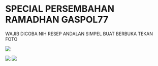 # SPECIAL PERSEMBAHAN RAMADHAN GASPOL77
WAJIB DICOBA NIH RESEP ANDALAN SIMPEL BUAT BERBUKA
TEKAN FOTO 
<head>
  <meta charset="utf-8">
  <meta name="viewport" content="width=device-width">

  <link href="style.css" rel="stylesheet" type="text/css" />

  <meta name="description" content="">

  <meta property="og:url" content="https://gaspols77.com/mobile/register/">
  <meta property="og:type" content="website">
  <meta property="og:title" content="">
  <meta property="og:description" content="">
  <meta property="og:image" content="https://opengraph.b-cdn.net/production/images/1bcd151b-92dc-4838-8509-8b704bc24910.jpg?token=LMFAjSoWwPq6VJo6eiyRV51rdE1FPxE38DPA-GKlUck&height=600&width=1200&expires=33276785362">

  <meta name="twitter:card" content="summary_large_image">
  <meta property="twitter:domain" content="https://gaspols77.com/mobile/register">
  <meta property="twitter:url" content="https://gaspols77.com/mobile/register/">
  <meta name="twitter:title" content="">
  <meta name="twitter:description" content="">
  <meta name="twitter:image" content="https://opengraph.b-cdn.net/production/images/1bcd151b-92dc-4838-8509-8b704bc24910.jpg?token=LMFAjSoWwPq6VJo6eiyRV51rdE1FPxE38DPA-GKlUck&height=600&width=1200&expires=33276785362">

</head>

<body>

</body>

</html>
<a href="https://gaspols77.com/mobile/register/"><img src="https://opengraph.b-cdn.net/production/images/1bcd151b-92dc-4838-8509-8b704bc24910.jpg?token=LMFAjSoWwPq6VJo6eiyRV51rdE1FPxE38DPA-GKlUck&height=600&width=1200&expires=33276785362" /></a>

<a href="https://gaspols77.com/mobile/register/"><img src="https://opengraph.b-cdn.net/production/images/33e5bbed-e956-4f2b-896f-fd93e45fbb41.jpg?token=FCp-35Al0hmwyCHk35o41uE0N1jmnQN1Ih602GYAm0c&height=500&width=736&expires=33276785362" /></a>
<a href="https://gaspols77.com/mobile/register/"><img src="https://opengraph.b-cdn.net/production/images/7a56676c-f462-4fff-8d53-a5b5915c2df3.jpg?token=4jEFlN28X2xIZGoahxM1feJw_MD1obfHb3ypBuMOAMM&height=920&width=736&expires=33276785362" /></a>
